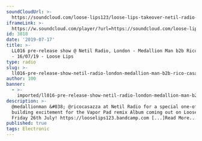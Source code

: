 ```yaml
---
soundCloudUrl: >-
  https://soundcloud.com/loose-lips123/loose-lips-takeover-netil-radio-medallion-man-rico-casazza
iframeLink: >-
  https://w.soundcloud.com/player/?url=https://soundcloud.com/loose-lips123/loose-lips-takeover-netil-radio-medallion-man-rico-casazza&color=00aabb&auto_play=false&hide_related=false&show_comments=true&show_user=true&show_reposts=false
id: 3818
date: '2019-07-17'
title: >-
  LL016 pre-release show @ Netil Radio, London - Medallion Man b2b Rico Casazza
  - 16/07/19 - Loose Lips
type: radio
slug: >-
  ll016-pre-release-show-netil-radio-london-medallion-man-b2b-rico-casazza-16-07-19
author: 100
banner:
  - >-
    imported/ll016-pre-release-show-netil-radio-london-medallion-man-b2b-rico-casazza-16-07-19/image3818.jpeg
description: >-
  @medallionman &#038; @ricocasazza at Netil Radio for a special one-off show
  building excitement for the Vapor Pad remix Album coming out on Loose Lips,
  Friday 26th July! https://looselips123.bandcamp.com [...]Read More...
published: true
tags: Electronic
---
```

